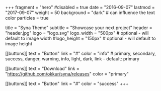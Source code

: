 +++
fragment = "hero"
#disabled = true
date = "2016-09-07"
lastmod = "2017-09-07"
weight = 50
background = "dark" # can influence the text color
particles = true

title = "Syna Theme"
subtitle = "Showcase your next project"
header = "header.jpg"
logo = "logo.svg"
logo_width = "500px" # optional - will default to image width
#logo_height = "150px" # optional - will default to image height

[[buttons]]
  text = "Button"
  link = "#"
  color = "info" # primary, secondary, success, danger, warning, info, light, dark, link - default: primary

[[buttons]]
  text = "Download"
  link = "https://github.com/okkur/syna/releases"
  color = "primary"

[[buttons]]
  text = "Button"
  link = "#"
  color = "success"
+++